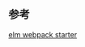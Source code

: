 ## 参考

[elm webpack starter][*1]

[*1]:https://github.com/simonh1000/elm-webpack-starter/blob/master/package.json